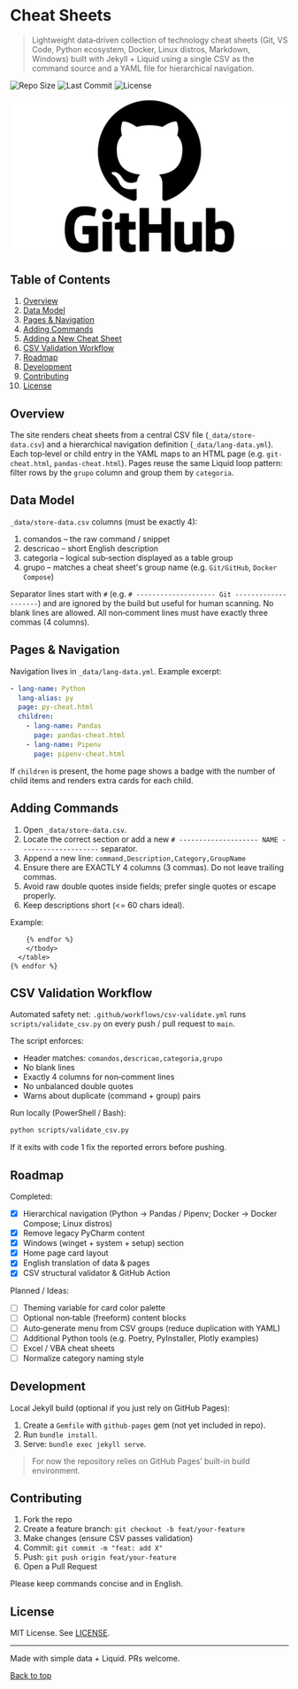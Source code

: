 # Cheat Sheets

> Lightweight data‑driven collection of technology cheat sheets (Git, VS Code, Python ecosystem, Docker, Linux distros, Markdown, Windows) built with Jekyll + Liquid using a single CSV as the command source and a YAML file for hierarchical navigation.

![Repo Size](https://img.shields.io/github/repo-size/ConradoAlmeida/cheatsheets?label=size)
![Last Commit](https://img.shields.io/github/last-commit/ConradoAlmeida/cheatsheets)
![License](https://img.shields.io/badge/license-MIT-lightgrey)

![GitHub Logo](GitHub-Logo.png)

## Table of Contents

1. [Overview](#overview)
2. [Data Model](#data-model)
3. [Pages & Navigation](#pages--navigation)
4. [Adding Commands](#adding-commands)
5. [Adding a New Cheat Sheet](#adding-commands)
6. [CSV Validation Workflow](#csv-validation-workflow)
7. [Roadmap](#roadmap)
8. [Development](#development)
9. [Contributing](#contributing)
10. [License](#license)

## Overview

The site renders cheat sheets from a central CSV file (`_data/store-data.csv`) and a hierarchical navigation definition (`_data/lang-data.yml`). Each top‑level or child entry in the YAML maps to an HTML page (e.g. `git-cheat.html`, `pandas-cheat.html`). Pages reuse the same Liquid loop pattern: filter rows by the `grupo` column and group them by `categoria`.

## Data Model

`_data/store-data.csv` columns (must be exactly 4):

1. comandos  – the raw command / snippet
2. descricao – short English description
3. categoria – logical sub‑section displayed as a table group
4. grupo     – matches a cheat sheet's group name (e.g. `Git/GitHub`, `Docker Compose`)

Separator lines start with `#` (e.g. `# -------------------- Git --------------------`) and are ignored by the build but useful for human scanning. No blank lines are allowed. All non‑comment lines must have exactly three commas (4 columns).

## Pages & Navigation

Navigation lives in `_data/lang-data.yml`. Example excerpt:

```yml
- lang-name: Python
  lang-alias: py
  page: py-cheat.html
  children:
    - lang-name: Pandas
      page: pandas-cheat.html
    - lang-name: Pipenv
      page: pipenv-cheat.html
```

If `children` is present, the home page shows a badge with the number of child items and renders extra cards for each child.

## Adding Commands

1. Open `_data/store-data.csv`.
2. Locate the correct section or add a new `# -------------------- NAME --------------------` separator.
3. Append a new line: `command,Description,Category,GroupName`
4. Ensure there are EXACTLY 4 columns (3 commas). Do not leave trailing commas.
5. Avoid raw double quotes inside fields; prefer single quotes or escape properly.
6. Keep descriptions short (<= 60 chars ideal).

Example:

```liquid
    {% endfor %}
    </tbody>
  </table>
{% endfor %}
```

## CSV Validation Workflow

Automated safety net: `.github/workflows/csv-validate.yml` runs `scripts/validate_csv.py` on every push / pull request to `main`.

The script enforces:

- Header matches: `comandos,descricao,categoria,grupo`
- No blank lines
- Exactly 4 columns for non‑comment lines
- No unbalanced double quotes
- Warns about duplicate (command + group) pairs

Run locally (PowerShell / Bash):

```bash
python scripts/validate_csv.py
```

If it exits with code 1 fix the reported errors before pushing.

## Roadmap

Completed:

- [x] Hierarchical navigation (Python → Pandas / Pipenv; Docker → Docker Compose; Linux distros)
- [x] Remove legacy PyCharm content
- [x] Windows (winget + system + setup) section
- [x] Home page card layout
- [x] English translation of data & pages
- [x] CSV structural validator & GitHub Action

Planned / Ideas:

- [ ] Theming variable for card color palette
- [ ] Optional non‑table (freeform) content blocks
- [ ] Auto‑generate menu from CSV groups (reduce duplication with YAML)
- [ ] Additional Python tools (e.g. Poetry, PyInstaller, Plotly examples)
- [ ] Excel / VBA cheat sheets
- [ ] Normalize category naming style

## Development

Local Jekyll build (optional if you just rely on GitHub Pages):

1. Create a `Gemfile` with `github-pages` gem (not yet included in repo).
2. Run `bundle install`.
3. Serve: `bundle exec jekyll serve`.

> For now the repository relies on GitHub Pages’ built-in build environment.

## Contributing

1. Fork the repo
2. Create a feature branch: `git checkout -b feat/your-feature`
3. Make changes (ensure CSV passes validation)
4. Commit: `git commit -m "feat: add X"`
5. Push: `git push origin feat/your-feature`
6. Open a Pull Request

Please keep commands concise and in English.

## License

MIT License. See [LICENSE](LICENSE.md).

---

Made with simple data + Liquid. PRs welcome.

[Back to top](#cheat-sheets)
